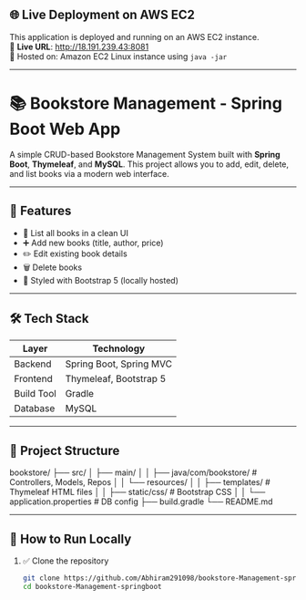 

## 🌐 Live Deployment on AWS EC2

This application is deployed and running on an AWS EC2 instance.  
🔗 **Live URL**: http://18.191.239.43:8081  
📌 Hosted on: Amazon EC2 Linux instance using `java -jar`

---
# 📚 Bookstore Management - Spring Boot Web App

A simple CRUD-based Bookstore Management System built with **Spring Boot**, **Thymeleaf**, and **MySQL**. This project allows you to add, edit, delete, and list books via a modern web interface.

---

## 🚀 Features

- 📖 List all books in a clean UI
- ➕ Add new books (title, author, price)
- ✏️ Edit existing book details
- 🗑️ Delete books
- 💅 Styled with Bootstrap 5 (locally hosted)

---

## 🛠️ Tech Stack

| Layer       | Technology              |
|-------------|--------------------------|
| Backend     | Spring Boot, Spring MVC  |
| Frontend    | Thymeleaf, Bootstrap 5   |
| Build Tool  | Gradle                   |
| Database    | MySQL                    |

---

## 🔧 Project Structure
bookstore/
├── src/
│ ├── main/
│ │ ├── java/com/bookstore/ # Controllers, Models, Repos
│ │ └── resources/
│ │ ├── templates/ # Thymeleaf HTML files
│ │ ├── static/css/ # Bootstrap CSS
│ │ └── application.properties # DB config
├── build.gradle
└── README.md


---

## 🧪 How to Run Locally

1. ✅ Clone the repository  
   ```bash
   git clone https://github.com/Abhiram291098/bookstore-Management-springboot.git
   cd bookstore-Management-springboot


